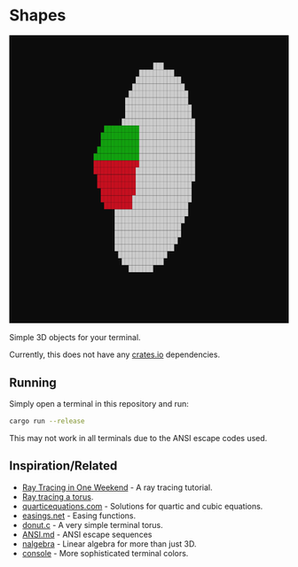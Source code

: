 # Shapes

![Demonstration](./docs/demonstration.gif)

Simple 3D objects for your terminal.

Currently, this does not have any [crates.io](https://crates.io) dependencies.

## Running

Simply open a terminal in this repository and run:

```sh
cargo run --release
```

This may not work in all terminals due to the ANSI escape codes used.

## Inspiration/Related

 - [Ray Tracing in One Weekend](https://raytracing.github.io/books/RayTracingInOneWeekend.html) -
   A ray tracing tutorial.
 - [Ray tracing a torus](http://blog.marcinchwedczuk.pl/ray-tracing-torus).
 - [quarticequations.com](https://quarticequations.com/) - Solutions for quartic and cubic equations.
 - [easings.net](https://easings.net/) - Easing functions.
 - [donut.c](https://www.a1k0n.net/2006/09/15/obfuscated-c-donut.html) - A very simple
   terminal torus.
 - [ANSI.md](https://gist.github.com/fnky/458719343aabd01cfb17a3a4f7296797) - ANSI escape
   sequences
 - [nalgebra](https://crates.io/crates/nalgebra) - Linear algebra for more than just 3D.
 - [console](https://crates.io/crates/console) - More sophisticated terminal colors.
